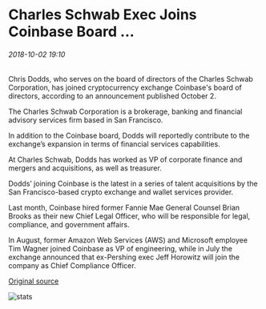 # Charles Schwab Exec Joins Coinbase Board ...

###### 2018-10-02 19:10

Chris Dodds, who serves on the board of directors of the Charles Schwab Corporation, has joined cryptocurrency exchange Coinbase's board of directors, according to an announcement published October 2.

The Charles Schwab Corporation is a brokerage, banking and financial advisory services firm based in San Francisco.

In addition to the Coinbase board, Dodds will reportedly contribute to the exchange’s expansion in terms of financial services capabilities.

At Charles Schwab, Dodds has worked as VP of corporate finance and mergers and acquisitions, as well as treasurer.

Dodds’ joining Coinbase is the latest in a series of talent acquisitions by the San Francisco-based crypto exchange and wallet services provider.

Last month, Coinbase hired former Fannie Mae General Counsel Brian Brooks as their new Chief Legal Officer, who will be responsible for legal, compliance, and government affairs.

In August, former Amazon Web Services (AWS) and Microsoft employee Tim Wagner joined Coinbase as VP of engineering, while in July the exchange announced that ex-Pershing exec Jeff Horowitz will join the company as Chief Compliance Officer.

[Original source](https://cointelegraph.com/news/charles-schwab-exec-joins-coinbase-board)

![stats](https://c.statcounter.com/11760860/0/a89fa40b/1/ "stats")